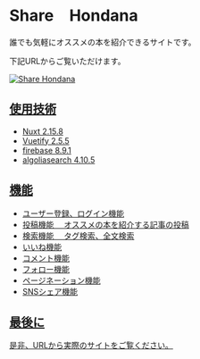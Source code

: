 # Share　Hondana

誰でも気軽にオススメの本を紹介できるサイトです。

下記URLからご覧いただけます。
<a href="https://sharehondana.web.app/" target="_blank">

![Share Hondana](https://user-images.githubusercontent.com/85671197/134126292-4bcfe9c7-45d8-4e5c-805c-27489848e8f9.png)

## 使用技術
- Nuxt 2.15.8
- Vuetify 2.5.5
- firebase 8.9.1
- algoliasearch 4.10.5

## 機能
- ユーザー登録、ログイン機能
- 投稿機能
　オススメの本を紹介する記事の投稿
- 検索機能
　タグ検索、全文検索
- いいね機能
- コメント機能
- フォロー機能
- ページネーション機能
- SNSシェア機能

## 最後に
是非、URLから実際のサイトをご覧ください。
